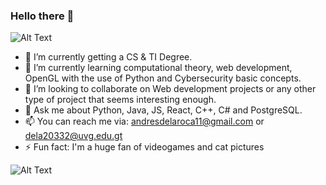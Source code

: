### Hello there 👋

![Alt Text](https://media.giphy.com/media/vFKqnCdLPNOKc/giphy.gif](https://media.giphy.com/media/xTiIzJSKB4l7xTouE8/giphy.gif))

- 🔭 I’m currently getting a CS & TI Degree.
- 🌱 I’m currently learning computational theory, web development, OpenGL with the use of Python and Cybersecurity basic concepts.
- 👯 I’m looking to collaborate on Web development projects or any other type of project that seems interesting enough.
- 💬 Ask me about Python, Java, JS, React, C++, C# and PostgreSQL.
- 📫 You can reach me via: andresdelaroca11@gmail.com or dela20332@uvg.edu.gt 
- ⚡ Fun fact: I'm a huge fan of videogames and cat pictures

![Alt Text](https://media.giphy.com/media/vFKqnCdLPNOKc/giphy.gif)
<!--
**andresdlRoca/andresdlRoca** is a ✨ _special_ ✨ repository because its `README.md` (this file) appears on your GitHub profile.

Here are some ideas to get you started:

- 🔭 I’m currently working on ...
- 🌱 I’m currently learning ...
- 👯 I’m looking to collaborate on ...
- 🤔 I’m looking for help with ...
- 💬 Ask me about ...
- 📫 How to reach me: ...
- 😄 Pronouns: ...
- ⚡ Fun fact: ...
-->
